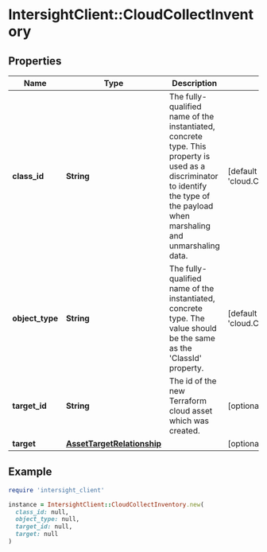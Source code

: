 # IntersightClient::CloudCollectInventory

## Properties

| Name | Type | Description | Notes |
| ---- | ---- | ----------- | ----- |
| **class_id** | **String** | The fully-qualified name of the instantiated, concrete type. This property is used as a discriminator to identify the type of the payload when marshaling and unmarshaling data. | [default to &#39;cloud.CollectInventory&#39;] |
| **object_type** | **String** | The fully-qualified name of the instantiated, concrete type. The value should be the same as the &#39;ClassId&#39; property. | [default to &#39;cloud.CollectInventory&#39;] |
| **target_id** | **String** | The id of the new Terraform cloud asset which was created. | [optional] |
| **target** | [**AssetTargetRelationship**](AssetTargetRelationship.md) |  | [optional] |

## Example

```ruby
require 'intersight_client'

instance = IntersightClient::CloudCollectInventory.new(
  class_id: null,
  object_type: null,
  target_id: null,
  target: null
)
```

